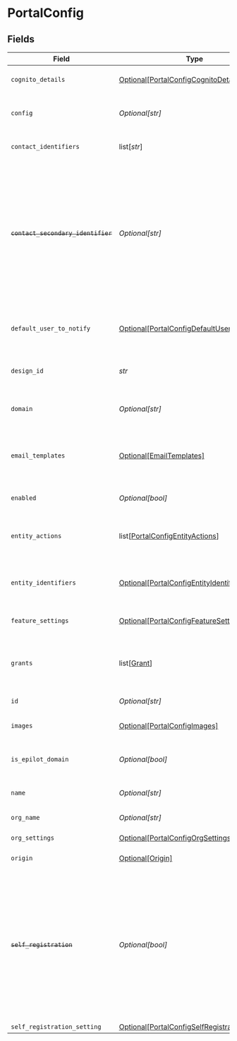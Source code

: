 # PortalConfig


## Fields

| Field                                                                                                                                                                                    | Type                                                                                                                                                                                     | Required                                                                                                                                                                                 | Description                                                                                                                                                                              | Example                                                                                                                                                                                  |
| ---------------------------------------------------------------------------------------------------------------------------------------------------------------------------------------- | ---------------------------------------------------------------------------------------------------------------------------------------------------------------------------------------- | ---------------------------------------------------------------------------------------------------------------------------------------------------------------------------------------- | ---------------------------------------------------------------------------------------------------------------------------------------------------------------------------------------- | ---------------------------------------------------------------------------------------------------------------------------------------------------------------------------------------- |
| `cognito_details`                                                                                                                                                                        | [Optional[PortalConfigCognitoDetails]](../../models/shared/portalconfigcognitodetails.md)                                                                                                | :heavy_minus_sign:                                                                                                                                                                       | AWS Cognito Pool details for the portal                                                                                                                                                  |                                                                                                                                                                                          |
| `config`                                                                                                                                                                                 | *Optional[str]*                                                                                                                                                                          | :heavy_minus_sign:                                                                                                                                                                       | Stringified object with configuration details                                                                                                                                            |                                                                                                                                                                                          |
| `contact_identifiers`                                                                                                                                                                    | list[*str*]                                                                                                                                                                              | :heavy_minus_sign:                                                                                                                                                                       | Identifiers to identify a contact.                                                                                                                                                       |                                                                                                                                                                                          |
| ~~`contact_secondary_identifier`~~                                                                                                                                                       | *Optional[str]*                                                                                                                                                                          | :heavy_minus_sign:                                                                                                                                                                       | : warning: ** DEPRECATED **: This will be removed in a future release, please migrate away from it as soon as possible.<br/><br/>Secondary identifier to identify a contact other than the email | full_name                                                                                                                                                                                |
| `default_user_to_notify`                                                                                                                                                                 | [Optional[PortalConfigDefaultUserToNotify]](../../models/shared/portalconfigdefaultusertonotify.md)                                                                                      | :heavy_minus_sign:                                                                                                                                                                       | Default 360 user to notify upon an internal notification                                                                                                                                 |                                                                                                                                                                                          |
| `design_id`                                                                                                                                                                              | *str*                                                                                                                                                                                    | :heavy_check_mark:                                                                                                                                                                       | ID of the design used to build the portal                                                                                                                                                | 9ba94f20-b872-4217-a259-2a90a8ee1a29                                                                                                                                                     |
| `domain`                                                                                                                                                                                 | *Optional[str]*                                                                                                                                                                          | :heavy_minus_sign:                                                                                                                                                                       | The URL on which the portal is accessible                                                                                                                                                | abc.com                                                                                                                                                                                  |
| `email_templates`                                                                                                                                                                        | [Optional[EmailTemplates]](../../models/shared/emailtemplates.md)                                                                                                                        | :heavy_minus_sign:                                                                                                                                                                       | Email templates used for authentication and internal processes                                                                                                                           |                                                                                                                                                                                          |
| `enabled`                                                                                                                                                                                | *Optional[bool]*                                                                                                                                                                         | :heavy_minus_sign:                                                                                                                                                                       | Enable/Disable the portal access                                                                                                                                                         |                                                                                                                                                                                          |
| `entity_actions`                                                                                                                                                                         | list[[PortalConfigEntityActions](../../models/shared/portalconfigentityactions.md)]                                                                                                      | :heavy_minus_sign:                                                                                                                                                                       | Journey actions allowed on an entity by a portal user                                                                                                                                    |                                                                                                                                                                                          |
| `entity_identifiers`                                                                                                                                                                     | [Optional[PortalConfigEntityIdentifiers]](../../models/shared/portalconfigentityidentifiers.md)                                                                                          | :heavy_minus_sign:                                                                                                                                                                       | Identifiers used to identify an entity by a portal user                                                                                                                                  |                                                                                                                                                                                          |
| `feature_settings`                                                                                                                                                                       | [Optional[PortalConfigFeatureSettings]](../../models/shared/portalconfigfeaturesettings.md)                                                                                              | :heavy_minus_sign:                                                                                                                                                                       | Feature settings for the portal                                                                                                                                                          |                                                                                                                                                                                          |
| `grants`                                                                                                                                                                                 | list[[Grant](../../models/shared/grant.md)]                                                                                                                                              | :heavy_minus_sign:                                                                                                                                                                       | Permissions granted to a portal user while accessing entities                                                                                                                            |                                                                                                                                                                                          |
| `id`                                                                                                                                                                                     | *Optional[str]*                                                                                                                                                                          | :heavy_minus_sign:                                                                                                                                                                       | ID of the organization                                                                                                                                                                   | 12345                                                                                                                                                                                    |
| `images`                                                                                                                                                                                 | [Optional[PortalConfigImages]](../../models/shared/portalconfigimages.md)                                                                                                                | :heavy_minus_sign:                                                                                                                                                                       | Teaser & Banner Image web links                                                                                                                                                          |                                                                                                                                                                                          |
| `is_epilot_domain`                                                                                                                                                                       | *Optional[bool]*                                                                                                                                                                         | :heavy_minus_sign:                                                                                                                                                                       | Mark true if the domain is an Epilot domain                                                                                                                                              |                                                                                                                                                                                          |
| `name`                                                                                                                                                                                   | *Optional[str]*                                                                                                                                                                          | :heavy_minus_sign:                                                                                                                                                                       | A short name to identify your portal                                                                                                                                                     | Installer Portal                                                                                                                                                                         |
| `org_name`                                                                                                                                                                               | *Optional[str]*                                                                                                                                                                          | :heavy_minus_sign:                                                                                                                                                                       | Name of the organization                                                                                                                                                                 | ABC Company                                                                                                                                                                              |
| `org_settings`                                                                                                                                                                           | [Optional[PortalConfigOrgSettings]](../../models/shared/portalconfigorgsettings.md)                                                                                                      | :heavy_minus_sign:                                                                                                                                                                       | Organization settings                                                                                                                                                                    |                                                                                                                                                                                          |
| `origin`                                                                                                                                                                                 | [Optional[Origin]](../../models/shared/origin.md)                                                                                                                                        | :heavy_minus_sign:                                                                                                                                                                       | Origin of the portal                                                                                                                                                                     |                                                                                                                                                                                          |
| ~~`self_registration`~~                                                                                                                                                                  | *Optional[bool]*                                                                                                                                                                         | :heavy_minus_sign:                                                                                                                                                                       | : warning: ** DEPRECATED **: This will be removed in a future release, please migrate away from it as soon as possible.<br/><br/>Allow portal user self-registration without a mapped contact | false                                                                                                                                                                                    |
| `self_registration_setting`                                                                                                                                                              | [Optional[PortalConfigSelfRegistrationSetting]](../../models/shared/portalconfigselfregistrationsetting.md)                                                                              | :heavy_minus_sign:                                                                                                                                                                       | N/A                                                                                                                                                                                      |                                                                                                                                                                                          |